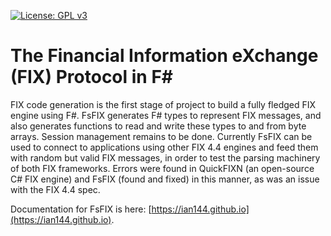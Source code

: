 [![License: GPL v3](https://img.shields.io/badge/License-GPL%20v3-blue.svg)](http://www.gnu.org/licenses/gpl-3.0)

# The Financial Information eXchange (FIX) Protocol in F# #

FIX code generation is the first stage of project to build a fully fledged FIX engine using F#. FsFIX generates F# types to represent FIX messages, and also generates functions to read and write these types to and from byte arrays. Session management remains to be done. Currently FsFIX can be used to connect to applications using other FIX 4.4 engines and feed them with random but valid FIX messages, in order to test the parsing machinery of both FIX frameworks. Errors were found in QuickFIXN (an open-source C# FIX engine) and FsFIX (found and fixed) in this manner, as was an issue with the FIX 4.4 spec.

Documentation for FsFIX is here: [https://ian144.github.io](https://ian144.github.io).